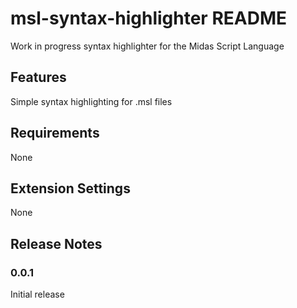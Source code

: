 # msl-syntax-highlighter README

Work in progress syntax highlighter for the Midas Script Language

## Features

Simple syntax highlighting for .msl files

## Requirements

None

## Extension Settings

None


## Release Notes

### 0.0.1

Initial release